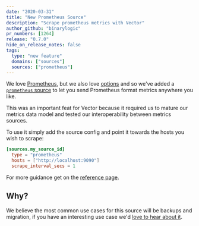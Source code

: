 ```yaml
---
date: "2020-03-31"
title: "New Prometheus Source"
description: "Scrape prometheus metrics with Vector"
author_github: "binarylogic"
pr_numbers: [1264]
release: "0.7.0"
hide_on_release_notes: false
tags:
  type: "new feature"
  domains: ["sources"]
  sources: ["prometheus"]
---
```


We love [Prometheus][urls.prometheus], but we also love [options](https://www.mms.com/en-us/shop/single-color)
and so we've added a [`prometheus` source][docs.sources.prometheus] to let you
send Prometheus format metrics anywhere you like.

<!--more-->

This was an important feat for Vector because it required us to mature our
metrics data model and tested our interoperability between metrics sources.

To use it simply add the source config and point it towards the hosts you wish
to scrape:

```toml
[sources.my_source_id]
  type = "prometheus"
  hosts = ["http://localhost:9090"]
  scrape_interval_secs = 1
```

For more guidance get on the [reference page][docs.sources.prometheus].

## Why?

We believe the most common use cases for this source will be backups and
migration, if you have an interesting use case we'd [love to hear about it][urls.vector_chat].

[docs.sources.prometheus]: /docs/reference/sources/prometheus/
[urls.prometheus]: https://prometheus.io/
[urls.vector_chat]: https://chat.vector.dev
